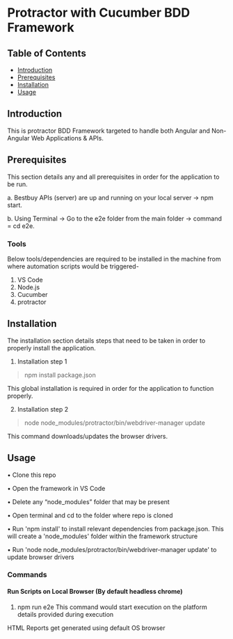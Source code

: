 # Protractor with Cucumber BDD Framework

## Table of Contents

* [Introduction](#Introduction)
* [Prerequisites](#Prerequisites)
* [Installation](#Installation)
* [Usage](#Usage)

## Introduction

This is protractor BDD Framework targeted to handle both Angular and Non-Angular Web Applications & APIs.

## Prerequisites

This section details any and all prerequisites in order for the application to be run.

a. Bestbuy APIs (server) are up and running on your local server -> npm start.

b. Using Terminal -> Go to the e2e folder from the main folder -> command = cd e2e.

### Tools
Below tools/dependencies are required to be installed in the machine from where automation scripts would be triggered-

1. VS Code 
2. Node.js
3. Cucumber
4. protractor


## Installation

The installation section details steps that need to be taken in order to properly install the application.

1. Installation step 1

> npm install package.json

This global installation is required in order for the application to function properly.

2. Installation step 2

> node node_modules/protractor/bin/webdriver-manager update

This command downloads/updates the browser drivers.


## Usage

•	Clone this repo

•	Open the framework in VS Code

•	Delete any “node_modules” folder that may be present

•	Open terminal and cd to the folder where repo is cloned

•	Run 'npm install' to install relevant dependencies from package.json. This will create a 'node_modules' folder within the framework structure 

• Run 'node node_modules/protractor/bin/webdriver-manager update' to update browser drivers

### Commands

#### Run Scripts on Local Browser (By default headless chrome)

1. npm run e2e 
This command would start execution on the platform details provided during execution 

HTML Reports get generated using default OS browser
